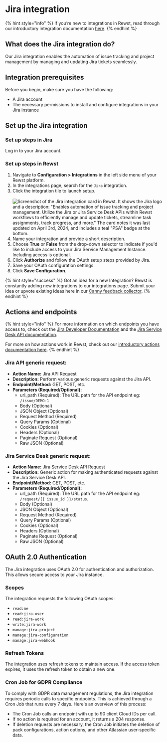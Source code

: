 # Jira integration

{% hint style="info" %}
If you’re new to integrations in Rewst, read through our introductory integration documentation [here](https://docs.rewst.help/documentation/integrations).
{% endhint %}

## What does the Jira integration do?

Our Jira integration enables the automation of issue tracking and project management by managing and updating Jira tickets seamlessly.

## Integration prerequisites

Before you begin, make sure you have the following:

* A Jira account
* The necessary permissions to install and configure integrations in your Jira instance

## Set up the Jira integration

### Set up steps in Jira

Log in to your Jira account.

### Set up steps in Rewst

1. Navigate to **Configuration > Integrations** in the left side menu of your Rewst platform.
2. In the integrations page, search for the `Jira` integration.
3. Click the integration tile to launch setup.\
   \
   ![Screenshot of the Jira integration card in Rewst. It shows the Jira logo and a description: "Enables automation of issue tracking and project management. Utilize the Jira or Jira Service Desk APIs within Rewst workflows to efficiently manage and update tickets, streamline task assignments, track progress, and more." The card notes it was last updated on April 3rd, 2024, and includes a teal "PSA" badge at the bottom.](<../../../../../.gitbook/assets/Screenshot 2025-04-28 at 2.55.00 PM.png>)
4. Name your integration and provide a short description.
5. Choose **True** or **False** from the drop-down selector to indicate if you'd like to include access to your Jira Service Management Instance. Including access is optional.
6. Click **Authorize** and follow the OAuth setup steps provided by Jira.
7. Save your OAuth configuration settings.
8. Click **Save Configuration**.

{% hint style="success" %}
Got an idea for a new Integration? Rewst is constantly adding new integrations to our integrations page. Submit your idea or upvote existing ideas here in our [Canny feedback collector](https://rewst.canny.io/integrations).
{% endhint %}

## Actions and endpoints

{% hint style="info" %}
For more information on which endpoints you have access to, check out the [Jira Developer Documentation](https://developer.atlassian.com/cloud/jira/platform/rest/v3/intro/#about) and the [Jira Service Desk API documentation](jira-integration-setup.md#https-docs.atlassian.com-jira-servicedesk-rest-3.6.2).

For more on how actions work in Rewst, check out our [introductory actions documentation here](https://docs.rewst.help/documentation/workflows/actions-in-rewst).&#x20;
{% endhint %}

### **Jira API generic request:**

* **Action Name:** Jira API Request
* **Description:** Perform various generic requests against the Jira API.
* **Endpoint/Method:** GET, POST, etc.
* **Parameters (Required/Optional):**
  * url\_path (Required): The URL path for the API endpoint eg: `/issue/DEMO-1`
  * Body (Optional)
  * JSON Object (Optional)
  * Request Method (Required)
  * Query Params (Optional)
  * Cookies (Optional)
  * Headers (Optional)
  * Paginate Request (Optional)
  * Raw JSON (Optional)

### **Jira Service Desk generic request:**

* **Action Name:** Jira Service Desk API Request
* **Description:** Generic action for making authenticated requests against the Jira Service Desk API.
* **Endpoint/Method:** GET, POST, etc.
* **Parameters (Required/Optional):**
  * url\_path (Required): The URL path for the API endpoint eg: `/request/{{ issue_id }}/status`.
  * Body (Optional)
  * JSON Object (Optional)
  * Request Method (Required)
  * Query Params (Optional)
  * Cookies (Optional)
  * Headers (Optional)
  * Paginate Request (Optional)
  * Raw JSON (Optional)

## OAuth 2.0 Authentication

The Jira integration uses OAuth 2.0 for authentication and authorization. This allows secure access to your Jira instance.

### **Scopes**

The integration requests the following OAuth scopes:

* `read:me`
* `read:jira-user`
* `read:jira-work`
* `write:jira-work`
* `manage:jira-project`
* `manage:jira-configuration`
* `manage:jira-webhook`

### **Refresh Tokens**

The integration uses refresh tokens to maintain access. If the access token expires, it uses the refresh token to obtain a new one.

### Cron Job for GDPR Compliance

To comply with GDPR data management regulations, the Jira integration requires periodic calls to specific endpoints. This is achieved through a Cron Job that runs every 7 days. Here's an overview of this process:

* The Cron Job calls an endpoint with up to 90 client Cloud IDs per call.
* If no action is required for an account, it returns a 204 response.
* If deletion requests are necessary, the Cron Job initiates the deletion of pack configurations, action options, and other Atlassian user-specific data.


